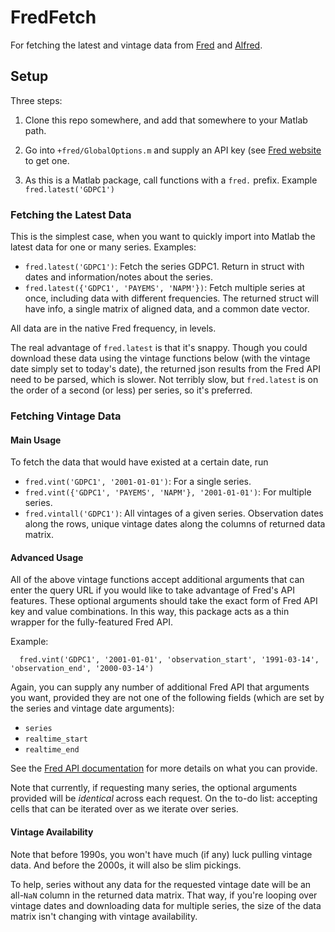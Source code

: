 # FredFetch

For fetching the latest and vintage data from
[Fred](http://research.stlouisfed.org/fred2/) and
[Alfred](https://alfred.stlouisfed.org/).

## Setup

Three steps:

1. Clone this repo somewhere, and add that somewhere to your Matlab path.

2. Go into `+fred/GlobalOptions.m` and supply an API key (see [Fred
   website](http://api.stlouisfed.org/api_key.html) to get one.

3. As this is a Matlab package, call functions with a `fred.` prefix.
   Example `fred.latest('GDPC1')`

### Fetching the Latest Data

This is the simplest case, when you want to quickly import into Matlab
the latest data for one or many series. Examples:

- `fred.latest('GDPC1')`: Fetch the series GDPC1. Return in struct with
  dates and information/notes about the series.
- `fred.latest({'GDPC1', 'PAYEMS', 'NAPM'})`: Fetch multiple series at
  once, including data with different frequencies. The returned struct
  will have info, a single matrix of aligned data, and a common date
  vector.

All data are in the native Fred frequency, in levels.

The real advantage of `fred.latest` is that it's snappy. Though you
could download these data using the vintage functions below (with the
vintage date simply set to today's date), the returned json results from
the Fred API need to be parsed, which is slower. Not terribly slow, but
`fred.latest` is on the order of a second (or less) per series, so it's
preferred.


### Fetching Vintage Data

#### Main Usage

To fetch the data that would have existed at a certain date, run

- `fred.vint('GDPC1', '2001-01-01')`: For a single series.
- `fred.vint({'GDPC1', 'PAYEMS', 'NAPM'}, '2001-01-01')`: For multiple series.
- `fred.vintall('GDPC1')`: All vintages of a given series. Observation
  dates along the rows, unique vintage dates along the columns of
  returned data matrix.

#### Advanced Usage

All of the above vintage functions accept additional arguments that can
enter the query URL if you would like to take advantage of Fred's API
features. These optional arguments should take the exact form of Fred
API key and value combinations. In this way, this package acts as a thin
wrapper for the fully-featured Fred API.

Example:

```
  fred.vint('GDPC1', '2001-01-01', 'observation_start', '1991-03-14', 'observation_end', '2000-03-14')
```

Again, you can supply any number of additional Fred API that arguments you want,
provided they are not one of the following fields (which are set by the
series and vintage date arguments):

- `series`
- `realtime_start`
- `realtime_end`

See the [Fred API documentation](http://api.stlouisfed.org/docs/fred/)
for more details on what you can provide.

Note that currently, if requesting many series, the optional arguments
provided will be _identical_ across each request. On the to-do list:
accepting cells that can be iterated over as we iterate over series.


#### Vintage Availability

Note that before 1990s, you won't have much (if any) luck pulling
vintage data. And before the 2000s, it will also be slim pickings.

To help, series without any data for the requested vintage date will be
an all-`NaN` column in the returned data matrix. That way, if you're
looping over vintage dates and downloading data for multiple series, the
size of the data matrix isn't changing with vintage availability.



